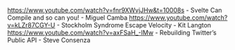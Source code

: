 https://www.youtube.com/watch?v=fnr9XWvjJHw&t=10008s - Svelte Can Compile and so can you! - Miguel Camba
https://www.youtube.com/watch?v=kLZr87CGY-U - Stockholm Syndrome Escape Velocity - Kit Langton
https://www.youtube.com/watch?v=axFSaH_-IMw - Rebuilding Twitter’s Public API - Steve Consenza
